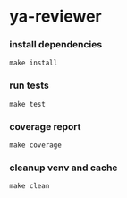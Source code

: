 # ya-reviewer


### install dependencies
````shell
make install
````

### run tests
````shell
make test
````

### coverage report
````shell
make coverage
````

### cleanup venv and cache
````shell
make clean
````


